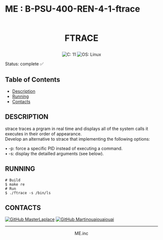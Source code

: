 # ME : B-PSU-400-REN-4-1-ftrace<br><br><p align="center">FTRACE</p>

<p align="center">
  <a>
    <img src="https://img.shields.io/badge/C-11-blue?style=for-the-badge" alt="C: 11">
  </a>
  <a>
    <img src="https://img.shields.io/badge/OS-Linux-blue?style=for-the-badge" alt="OS: Linux">
  </a>
</p>

Status: complete ✅


## Table of Contents
- [Description](#description)
- [Running](#running)
- [Contacts](#contacts)


<div id='description'/>

## **DESCRIPTION**

strace traces a prgram in real time and displays all of the system calls it executes in their order of appearance.<br>
Develop an alternative to strace that implementing the following options:<br>

 • -p: force a specific PID instead of executing a command.<br>
 • -s: display the detailled arguments (see below).<br>


<div id='running'/>

## **RUNNING**

```shell
# Build
$ make re
# Run
$ ./ftrace -s /bin/ls
```

<div id='contacts'/>

## **CONTACTS**

[![GitHub MasterLaplace](https://img.shields.io/github/followers/MasterLaplace?label=MasterLaplace&style=social)](https://github.com/MasterLaplace)
[![GitHub Martinouaiouaiouai](https://img.shields.io/github/followers/Martinouaiouaiouai?label=Martinouaiouaiouai&style=social)](https://github.com/Martinouaiouaiouai)

---
<p align="center">ME.inc</p>
